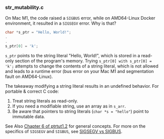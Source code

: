 ### str_mutability.c

On Mac M1, the code raised a `SIGBUS` error, while on AMD64-Linux Docker environment, it resulted in
a `SIGSEGV` error. Why is that?

```c
char *s_ptr = "Hello, World!";
.
.
s_ptr[0] = 'k';
```

`s_ptr` points to the string literal "Hello, World!", which is stored in a read-only section of the program's memory.
Trying `s_ptr[0] with s_ptr[0] = 'k';` attempts to change the contents of a string literal, which is not allowed and leads to a runtime error (bus error on your Mac M1 and segmentation fault on AMD64-Linux).

The takeaway modifying a string literal results in an undefined behavior. For portable & correct C code: 

1. Treat string literals as read-only.
2. If you need a modifiable string, use an array as in `s_arr`.
3. Be aware that pointers to string literals (`char *s = "hello"`) point to immutable data.

See  Also [Chapter 6 of ptrtut1.2](https://sites.cs.ucsb.edu/~mikec/cs16/misc/ptrtut12/ch6x.htm) for general concepts.
For more on the specifics of `SIGSEGV` and `SIGBUS`, see [SIGSEGV vs SIGBUS](https://www.geeksforgeeks.org/segmentation-fault-sigsegv-vs-bus-error-sigbus/).
